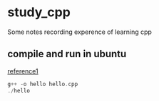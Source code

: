 # study_cpp
Some notes recording experence of learning cpp
## compile and run in ubuntu  
[reference1](https://blog.csdn.net/liuzubing/article/details/78303167)
```c++
g++ -o hello hello.cpp
./hello
```

